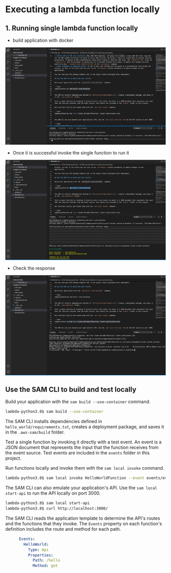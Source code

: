 # Executing a lambda function locally #
 ## 1. Running single lambda function locally ##
 - build application with docker
 <img src="img/img1.png"/>

 - Once it is successful invoke the single function to run it
  <img src="img/img2.png"/>

  - Check the response
   <img src="img/img3.png"/>

## Use the SAM CLI to build and test locally

Build your application with the `sam build --use-container` command.

```bash
lambda-python3.8$ sam build --use-container
```

The SAM CLI installs dependencies defined in `hello_world/requirements.txt`, creates a deployment package, and saves it in the `.aws-sam/build` folder.

Test a single function by invoking it directly with a test event. An event is a JSON document that represents the input that the function receives from the event source. Test events are included in the `events` folder in this project.

Run functions locally and invoke them with the `sam local invoke` command.

```bash
lambda-python3.8$ sam local invoke HelloWorldFunction --event events/event.json
```

The SAM CLI can also emulate your application's API. Use the `sam local start-api` to run the API locally on port 3000.

```bash
lambda-python3.8$ sam local start-api
lambda-python3.8$ curl http://localhost:3000/
```

The SAM CLI reads the application template to determine the API's routes and the functions that they invoke. The `Events` property on each function's definition includes the route and method for each path.

```yaml
      Events:
        HelloWorld:
          Type: Api
          Properties:
            Path: /hello
            Method: get
```